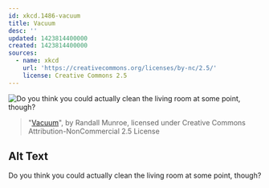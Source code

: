 ```yaml
---
id: xkcd.1486-vacuum
title: Vacuum
desc: ''
updated: 1423814400000
created: 1423814400000
sources:
  - name: xkcd
    url: 'https://creativecommons.org/licenses/by-nc/2.5/'
    license: Creative Commons 2.5
---
```

![Do you think you could actually clean the living room at some point, though?](https://imgs.xkcd.com/comics/vacuum.png)
> "[Vacuum](https://xkcd.com/1486/)", by Randall Munroe, licensed under Creative Commons Attribution-NonCommercial 2.5 License

## Alt Text
Do you think you could actually clean the living room at some point, though?
